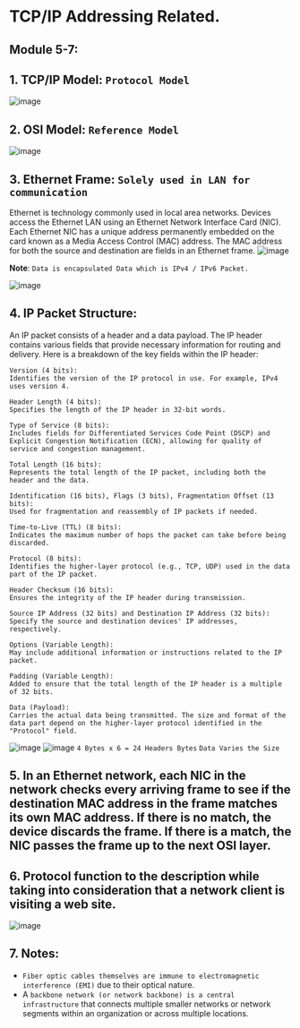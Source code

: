 # TCP/IP Addressing Related.
## Module 5-7:

## 1. TCP/IP Model: `Protocol Model`
![image](https://github.com/IOxCyber/CyberEssentials/assets/40174034/8a2c282d-d03a-4912-8d23-6bc2aeb756df)

## 2. OSI Model: `Reference Model`
![image](https://github.com/IOxCyber/CyberEssentials/assets/40174034/3212eb9a-0af7-44d1-a617-38c2d71eefe8)

## 3. Ethernet Frame: `Solely used in LAN for communication`
Ethernet is technology commonly used in local area networks. Devices access the Ethernet LAN using an Ethernet Network Interface Card (NIC). Each Ethernet NIC has a unique address permanently embedded on the card known as a Media Access Control (MAC) address. The MAC address for both the source and destination are fields in an Ethernet frame.
![image](https://github.com/IOxCyber/CyberEssentials/assets/40174034/0be93456-ef9b-401d-a607-582a5a6b2c36)

**Note**: `Data is encapsulated Data which is IPv4 / IPv6 Packet.`

![image](https://github.com/IOxCyber/CyberEssentials/assets/40174034/066ae353-71fc-4341-b2f5-6ac52f87b2fa)

## 4. IP Packet Structure:
An IP packet consists of a header and a data payload. The IP header contains various fields that provide necessary information for routing and delivery. Here is a breakdown of the key fields within the IP header:
```
Version (4 bits):
Identifies the version of the IP protocol in use. For example, IPv4 uses version 4.

Header Length (4 bits):
Specifies the length of the IP header in 32-bit words.

Type of Service (8 bits):
Includes fields for Differentiated Services Code Point (DSCP) and Explicit Congestion Notification (ECN), allowing for quality of service and congestion management.

Total Length (16 bits):
Represents the total length of the IP packet, including both the header and the data.

Identification (16 bits), Flags (3 bits), Fragmentation Offset (13 bits):
Used for fragmentation and reassembly of IP packets if needed.

Time-to-Live (TTL) (8 bits):
Indicates the maximum number of hops the packet can take before being discarded.

Protocol (8 bits):
Identifies the higher-layer protocol (e.g., TCP, UDP) used in the data part of the IP packet.

Header Checksum (16 bits):
Ensures the integrity of the IP header during transmission.

Source IP Address (32 bits) and Destination IP Address (32 bits):
Specify the source and destination devices' IP addresses, respectively.

Options (Variable Length):
May include additional information or instructions related to the IP packet.

Padding (Variable Length):
Added to ensure that the total length of the IP header is a multiple of 32 bits.

Data (Payload):
Carries the actual data being transmitted. The size and format of the data part depend on the higher-layer protocol identified in the "Protocol" field.
```
![image](https://github.com/IOxCyber/CyberEssentials/assets/40174034/bb194251-2f8d-4a11-aabb-a175aee92325)
![image](https://github.com/IOxCyber/CyberEssentials/assets/40174034/e3e97d57-6423-4f48-bcfa-cbb6ad826f8b)
`4 Bytes x 6 = 24 Headers Bytes`
`Data Varies the Size`


## 5. In an Ethernet network, each NIC in the network checks every arriving frame to see if the destination MAC address in the frame matches its own MAC address. If there is no match, the device discards the frame. If there is a match, the NIC passes the frame up to the next OSI layer.

## 6. Protocol function to the description while taking into consideration that a network client is visiting a web site.
![image](https://github.com/IOxCyber/CyberEssentials/assets/40174034/fb943811-8895-435c-9ee0-7df3fdaf652e)

## 7. Notes:
- `Fiber optic cables themselves are immune to electromagnetic interference (EMI)` due to their optical nature.
- A `backbone network (or network backbone) is a central infrastructure` that connects multiple smaller networks or network segments within an organization or across multiple locations.


